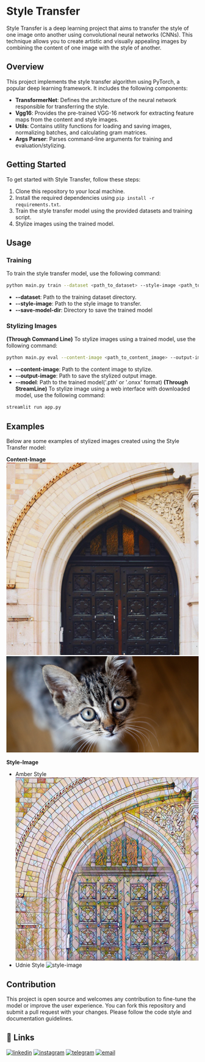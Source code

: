 # Style Transfer

Style Transfer is a deep learning project that aims to transfer the style of one image onto another using convolutional neural networks (CNNs). This technique allows you to create artistic and visually appealing images by combining the content of one image with the style of another.

## Overview

This project implements the style transfer algorithm using PyTorch, a popular deep learning framework. It includes the following components:

- **TransformerNet**: Defines the architecture of the neural network responsible for transferring the style.
- **Vgg16**: Provides the pre-trained VGG-16 network for extracting feature maps from the content and style images.
- **Utils**: Contains utility functions for loading and saving images, normalizing batches, and calculating gram matrices.
- **Args Parser**: Parses command-line arguments for training and evaluation/stylizing.

## Getting Started

To get started with Style Transfer, follow these steps:

1. Clone this repository to your local machine.
2. Install the required dependencies using `pip install -r requirements.txt`.
3. Train the style transfer model using the provided datasets and training script.
4. Stylize images using the trained model.

## Usage

### Training

To train the style transfer model, use the following command:

```bash
python main.py train --dataset <path_to_dataset> --style-image <path_to_style_image> --save-model-dir <path_to_save_model>
```

- **--dataset**: Path to the training dataset directory.
- **--style-image**: Path to the style image to transfer.
- **--save-model-dir**: Directory to save the trained model


### Stylizing Images
**(Through Command Line)**
To stylize images using a trained model, use the following command:

```bash
python main.py eval --content-image <path_to_content_image> --output-image <output_image_path> --model <path_to_model>
```
- **--content-image**: Path to the content image to stylize.
- **--output-image**: Path to save the stylized output image.
- **--model**: Path to the trained model('.pth' or '.onxx' format)
**(Through StreamLine)**
To stylize image using a web interface with downloaded model, use the following command:
```bash
streamlit run app.py
```

## Examples
Below are some examples of stylized images created using the Style Transfer model:

**Content-Image**
![content-image](artifacts/inputs/amber.jpg)
![content-image](artifacts/inputs/cat.png)

**Style-Image**
- Amber Style
![style-image](artifacts/outputs/mosaic-amber.jpg)
- Udnie Style
![style-image](artifacts/outputs/udnie-cat.jpg)

## Contribution
This project is open source and welcomes any contribution to fine-tune the model or improve the user experience. You can fork this repository and submit a pull request with your changes. Please follow the code style and documentation guidelines.

## 🔗 Links

[![linkedin](https://img.shields.io/badge/linkedin-0A66C2?style=for-the-badge&logo=linkedin&logoColor=white)](https://www.linkedin.com/tushaar9560/)
[![instagram](https://img.shields.io/badge/instagram-d62976?style=for-the-badge&logo=instagram&logoColor=white)](https://www.instagram.com/itstushaar1/)
[![telegram](https://img.shields.io/badge/telegram-0088cc?style=for-the-badge&logo=telegram&logoColor=white)](https://telegram.com/itstushaar1/)
[![email](https://img.shields.io/badge/email-0088cc?style=for-the-badge&logo=gmail&logoColor=white)](mailto:tushaar.sharma05@gmail.com)